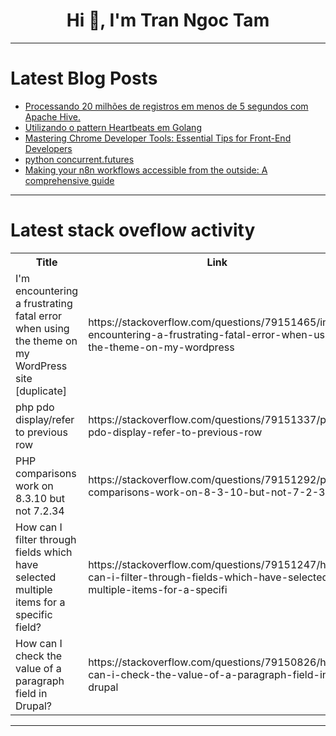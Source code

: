 <h1 align="center">Hi 👋, I'm Tran Ngoc Tam</h1>

---

# Latest Blog Posts 
<!-- BLOG-POST-LIST:START -->
- [Processando 20 milhões de registros em menos de 5 segundos com Apache Hive.](https://dev.to/airton_lirajunior_2ddebd/processando-20-milhoes-de-registros-em-menos-de-5-segundos-com-apache-hive-2ecl)
- [Utilizando o pattern Heartbeats em Golang](https://dev.to/airton_lirajunior_2ddebd/utilizando-o-pattern-heartbeats-em-golang-eh0)
- [Mastering Chrome Developer Tools: Essential Tips for Front-End Developers](https://dev.to/wils3b/mastering-chrome-developer-tools-essential-tips-for-front-end-developers-5cm4)
- [python concurrent.futures](https://dev.to/mapogolions/python-concurrentfutures-5f4a)
- [Making your n8n workflows accessible from the outside: A comprehensive guide](https://dev.to/airabbit/making-your-n8n-workflows-accessible-from-the-outside-a-comprehensive-guide-2eel)
<!-- BLOG-POST-LIST:END -->

---

# Latest stack oveflow activity
<table>
  <tr><th>Title</th><th>Link</th></tr>
  <!-- STACKOVERFLOW:START --><tr><td>I&#39;m encountering a frustrating fatal error when using the theme on my WordPress site [duplicate]</td><td>https://stackoverflow.com/questions/79151465/im-encountering-a-frustrating-fatal-error-when-using-the-theme-on-my-wordpress</td></tr><tr><td>php pdo display/refer to previous row</td><td>https://stackoverflow.com/questions/79151337/php-pdo-display-refer-to-previous-row</td></tr><tr><td>PHP comparisons work on 8.3.10 but not 7.2.34</td><td>https://stackoverflow.com/questions/79151292/php-comparisons-work-on-8-3-10-but-not-7-2-34</td></tr><tr><td>How can I filter through fields which have selected multiple items for a specific field?</td><td>https://stackoverflow.com/questions/79151247/how-can-i-filter-through-fields-which-have-selected-multiple-items-for-a-specifi</td></tr><tr><td>How can I check the value of a paragraph field in Drupal?</td><td>https://stackoverflow.com/questions/79150826/how-can-i-check-the-value-of-a-paragraph-field-in-drupal</td></tr><!-- STACKOVERFLOW:END -->
</table>

---



